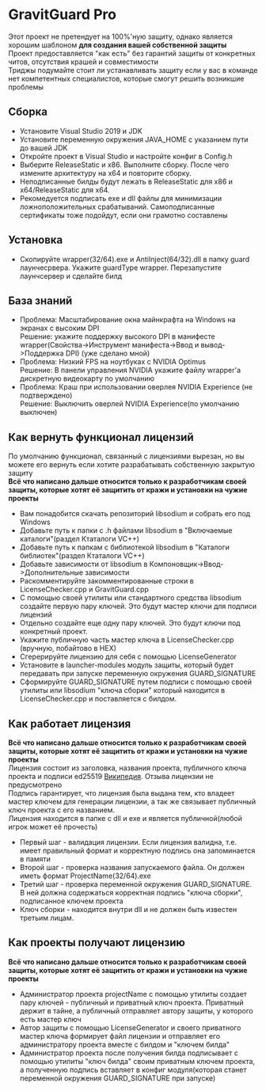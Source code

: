 # GravitGuard Pro
Этот проект не претендует на 100%'ную защиту, однако является хорошим шаблоном **для создания вашей собственной защиты**  
Проект предоставляется "как есть" без гарантий защиты от конкретных читов, отсутствия крашей и совместимости  
Триджы подумайте стоит ли устанавливать защиту если у вас в команде нет компетентных специалистов, которые смогут решить возникшие проблемы
## Сборка
- Установите Visual Studio 2019 и JDK
- Установите переменную окружения JAVA_HOME с указанием пути до вашей JDK
- Откройте проект в Visual Studio и настройте конфиг в Config.h
- Выберите ReleaseStatic и x86. Выполните сборку. После чего измените архитектуру на x64 и повторите сборку.
- Неподписанные билды будут лежать в ReleaseStatic для x86 и x64/ReleaseStatic для x64.
- Рекомедуется подписать exe и dll файлы для минимизации ложноположительных срабатываний. Самоподписанные сертификаты тоже подойдут, если они грамотно составлены
## Установка
- Скопируйте wrapper(32/64).exe и AntiInject(64/32).dll в папку guard лаунчесрвера. Укажите guardType wrapper. Перезапустите лаунчсервер и сделайте билд
## База знаний
- Проблема: Масштабирование окна майнкрафта на Windows на экранах с высоким DPI  
Решение: укажите поддержку высокого DPI в манифесте wrapper(Свойства->Инструмент манифеста->Ввод и вывод->Поддержка DPI) (уже сделано мной)
- Проблема: Низкий FPS на ноутбуках с NVIDIA Optimus  
Решение: В панели управления NVIDIA укажите файлу wrapper'a дискретную видеокарту по умолчанию
- Проблема: Краш при использовании оверлея NVIDIA Experience (не подтверждено)  
Решение: Выключить оверлей NVIDIA Experience(по умолчанию выключен)
## Как вернуть функционал лицензий
По умолчанию функционал, связанный с лицензиями вырезан, но вы можете его вернуть если хотите разрабатывать собственную закрытую защиту  
**Всё что написано дальше относится только к разработчикам своей защиты, которые хотят её защитить от кражи и установки на чужие проекты**
- Вам понадобится скачать репозиторий libsodium и собрать его под Windows
- Добавьте путь к папки с .h файлами libsodium в "Включаемые каталоги"(раздел Ктаталоги VC++)
- Добавьте путь к папкам с библиотекой libsodium в "Каталоги библиотек"(раздел Ктаталоги VC++)
- Добавьте зависимости от libsodium в Компоновщик->Ввод->Дополнительные зависимости
- Раскомментируйте закомментированные строки в LicenseChecker.cpp и GravitGuard.cpp
- С помощью своей утилиты или стандартного средства libsodium создайте первую пару ключей. Это будут мастер ключи для подписи лицензий
- Отдельно создайте еще одну пару ключей. Это будут ключи под конкретный проект.
- Укажите публичную часть мастер ключа в LicenseChecker.cpp (вручную, побайтово в HEX)
- Сгерерируйте лицензию для себя с помощью LicenseGenerator
- Установите в launcher-modules модуль защиты, который будет передавать при запуске переменную окружения GUARD_SIGNATURE
- Сформируйте GUARD_SIGNATURE путем подписи с помощью своей утилиты или libsodium "ключа сборки" который находится в LicenseChecker.cpp и поставляется с билдом.
## Как работает лицензия
**Всё что написано дальше относится только к разработчикам своей защиты, которые хотят её защитить от кражи и установки на чужие проекты**  
Лицензия состоит из заголовка, названия проекта, публичного ключа проекта и подписи ed25519 [Википедия](https://ru.wikipedia.org/wiki/EdDSA). Отзыва лицензии не предусмотрено  
Подпись гарантирует, что лицензия была выдана тем, кто владеет мастер ключем для генерации лицензии, а так же связывает публичный ключ проекта с его названием.  
Лицензия находится в папке с dll и exe и является публичной(любой игрок может её прочесть)
- Первый шаг - валидация лицензии. Если лицензия валидна, т.е. имеет правильный формат и корректную подпись она запоминается в памяти
- Второй шаг - проверка названия запускаемого файла. Он должен иметь формат ProjectName(32/64).exe
- Третий шаг - проверка переменной окружения GUARD_SIGNATURE. В ней должна содержаться корректная подпись "ключа сборки", подписанное ключем проекта
- Ключ сборки - находится внутри dll и не должен быть известен третьим лицам.
## Как проекты получают лицензию
**Всё что написано дальше относится только к разработчикам своей защиты, которые хотят её защитить от кражи и установки на чужие проекты**  
- Администратор проекта projectName с помощью утилиты создает пару ключей - публичный и приватный ключ проекта. Приватный держит в тайне, а публичный отправляет автору защиты, у которого есть мастер ключ
- Автор защиты с помощью LicenseGenerator и своего приватного мастер ключа формирует файл лицензии и отправляет его администратору проекта вместе с билдом и "ключем билда"
- Администратор проекта после получения билда подписывает с помощью утилиты "ключ билда" своим приватным ключем проекта, а полученную подпись вставляет в конфиг модуля(которая станет переменной окружения GUARD_SIGNATURE при запуске)
